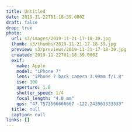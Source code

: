 ```yaml
---
title: Untitled
date: 2019-11-22T01:18:39.000Z
draft: false
drop: true
photo:
  url: s3/images/2019-11-21-17-18-39.jpg
  thumb: s3/thumbs/2019-11-21-17-18-39.jpg
  preview: s3/previews/2019-11-21-17-18-39.jpg
  created: 2019-11-22T01:18:39.000Z
  exif:
    make: Apple
    model: "iPhone 7"
    lens: "iPhone 7 back camera 3.99mm f/1.8"
    iso: 100
    aperture: 1.8
    shutter_speed: 1/4
    focal_length: "4.0 mm"
    gps: "47.7573566666667 -122.243963333333"
  title: null
  caption: null
links: []
---
```

